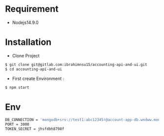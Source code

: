 # Requirement
* Nodejs14.9.0

# Installation
* Clone Project
```bash
$ git clone git@gitlab.com:ibrahimnsu15/accounting-api-and-ui.git
$ cd accounting-api-and-ui
```

* First create Environment : 

```bash
$ npm start
```

# Env 
```bash 
DB_CONNECTION = 'mongodb+srv://test1:abc12345!@account-app-db.wndww.mongodb.net/accounting-app-db?retryWrites=true&w=majority'
PORT = 3000
TOKEN_SECRET = jhsfdbh8798f
```